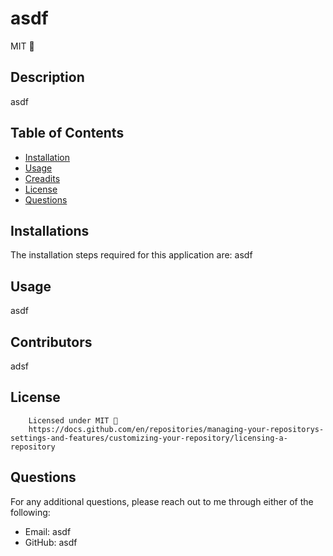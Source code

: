 # asdf
MIT 📖

## Description 
asdf

## Table of Contents
* [Installation](#installation)
* [Usage](#usage)
* [Creadits](#credits)
* [License](#license)
* [Questions](#questions)

## Installations
The installation steps required for this application are: 
asdf

## Usage 
asdf

## Contributors
adsf

 ## License
      
        Licensed under MIT 📖 
        https://docs.github.com/en/repositories/managing-your-repositorys-settings-and-features/customizing-your-repository/licensing-a-repository 

## Questions 
For any additional questions, please reach out to me through either of the following:
- Email: asdf
- GitHub: asdf
